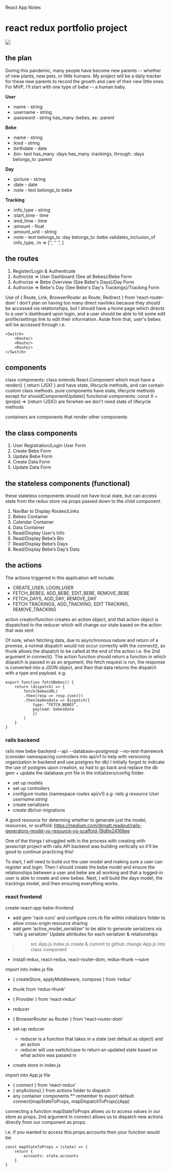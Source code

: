 React App Notes

# react redux portfolio project

![](https://www.google.com/url?sa=i&url=https%3A%2F%2Fidolforums.com%2Ftopic%2F741200-television-shows-rankdown%2F%3Fdo%3DfindComment%26comment%3D28309589&psig=AOvVaw3UysRPX9DBVChER2DFRPKu&ust=1606342466208000&source=images&cd=vfe&ved=0CAIQjRxqFwoTCKC8p5WanO0CFQAAAAAdAAAAABAO)

## the plan
During this pandemic, many people have become new parents -- whether of new plants, new pets, or little humans. My project will be a daily tracker for these new parents to record the growth and care of their new little ones. For MVP, I’ll start with one type of bebe -- a human baby.

**User**
* :name - string
* :username - string
* :password - string
has_many :bebes, as: :parent

**Bebe**
* :name - string
* :kind - string
* :birthdate - date
* :bio- text
has_many :days
has_many :trackings, through: :days
belongs_to :parent

**Day**
* :picture - string
* :date - date
* :note - text
belongs_to bebe

**Tracking**
* :info_type - string
* :start_time - time
* :end_time - time
* :amount - float
* :amount_unit - string
* :note - text
belongs_to :day
belongs_to :bebe
validates_inclusion_of :info_type, :in => [‘’, ‘’ ‘’, ]

## the routes
1. Register/Login & Authenticate
2. Authorize => User Dashboard (See all Bebes)/Bebe Form
2. Authorize => Bebe Overview (See Bebe's Days)/Day Form
3. Authorize => Bebe's Day (See Bebe's Day's Trackings)/Tracking Form

Use of { Route, Link, BrowserRouter as Route, Redirect } from ‘react-router-dom’
I don't plan on having too many direct navlinks because they should be accessed via relationships, but I should have a home page which directs to a user's dashboard upon login, and a user should be able to hit some edit profile/settings link to edit their information. Aside from that, user's bebes will be accessed through
i.e.
```
<Switch>
	<Route/>
	<Route/>
	<Route/>
</Switch>
```


## components
class components: class extends React.Component which must have a render() { return (JSX) } and have state, lifecycle methods, and can contain custom class methods.
pure components have state, lifecycle methods except for shouldComponentUpdate()
functional components: const X = (props) => {return (JSX)} are forwhen we don't need state of lifecycle methods

containers are components that render other components

## the class components
1. User Registration/Login User Form
3. Create Bebe Form
4. Update Bebe Form
6. Create Data Form
7. Update Data Form

## the stateless components (functional)
these stateless components should not have local state, but can access state from the redux store via props passed down to the child component.
1. NavBar to Display Routes/Links
2. Bebes Container
3. Calendar Container
3. Data Container
2. Read/Display User’s Info
3. Read/Display Bebe’s Bio
4. Read/Display Bebe’s Days
5. Read/Display Bebe’s Day’s Data

## the actions
The actions triggered in this application will include:
* CREATE_USER, LOGIN_USER
* FETCH_BEBES, ADD_BEBE, EDIT_BEBE, REMOVE_BEBE
* FETCH_DAYS, ADD_DAY, REMOVE_DAY
* FETCH TRACKINGS, ADD_TRACKING, EDIT TRACKING, REMOVE_TRACKING

action creator/function creates an action object, and that action object is dispatched to the reducer which will change our state based on the action that was sent

Of note, when fetching data, due to asynchronous nature and return of a promise, a normal dispatch would not occur correctly with the connect(), so thunk allows the dispatch to be called at the end of the action i.e. the 2nd argument in connect(). The action function should return a function in which dispatch is passed in as an argument, the fetch request is run, the response is converted into a JSON object, and then that data returns the dispatch with a type and payload.
e.g.
```
export function fetchBebes() {
	return (dispatch) => {
		fetch(bebesURL)
		.then(resp => resp.json())
		.then(bebesData => dispatch({
			type: “FETCH_BEBES”,
			payload: bebesData
			})
		)
	}
}
```

### rails backend
rails new bebe-backend --api --database=postgresql --no-test-framework
(consider namespacing controllers into api/v1 to help with versioning organization in backend and use postgres for db)
I initially forgot to indicate the use of postgres upon creation, so had to go back and replace the db gem + update the database.yml file in the initializers/config folder.

* set up models
* set up controllers
* configure routes (namespace routes api/v1)
*e.g. rails g resource User username:string*
* create serializers
* create db/run migrations

A good resource for determing whether to generate just the model, resources, or scaffold: https://medium.com/@matt.readout/rails-generators-model-vs-resource-vs-scaffold-19d6e24168ee

One of the things I struggled with in the process with creating with javascript project with rails API backend was building vertically so it'll be good to continue practicing this!

To start, I will need to build out the user model and making sure a user can register and login.
Then I should create the bebe model and ensure the relationships between a user and bebe are all working and that a logged-in user is able to create and view bebes.
Next, I will build the days model, the trackings model, and then ensuring everything works.

### react frontend
create-react-app bebe-frontend
* add gem 'rack-cors' and configure cors.rb file within initializers folder to allow cross-origin resource sharing
* add gem ‘active_model_serializer’ to be able to generate serializers via ‘rails g serializer’
Update attributes for each serializer & relationships


> > src
>> App.js
>> index.js
create & commit to github
change App.js into class component

* install redux, react-redux, react-router-dom, redux-thunk —save

import into index.js file
- { createStore, applyMiddleware, compose } from ‘redux’
- thunk from ‘redux-thunk’
- { Provider } from ‘react-redux’
- reducer
- { BrowserRouter as Router } from ‘react-router-dom’

- set-up reducer
    - reducer is a function that takes in a state (set default as object) and an action
    - reducer will use switch/case to return an updated state based on what action was passed in
- create store in index.js

import into App.js file
- { connect } from ‘react-redux’
- { anyActions} } from actions folder to dispatch
- any container components
** remember to export default connect(mapStateToProps, mapDispatchToProps)(App)

connecting a function mapStateToProps allows us to access values in our store as props; 2nd argument in connect allows us to dispatch new actions directly from our component as props.

i.e. if you wanted to access this.props.accounts
then your function would be:
```
const mapStateToProps = (state) => {
	return {
		accounts: state.accounts
	}
}
```
